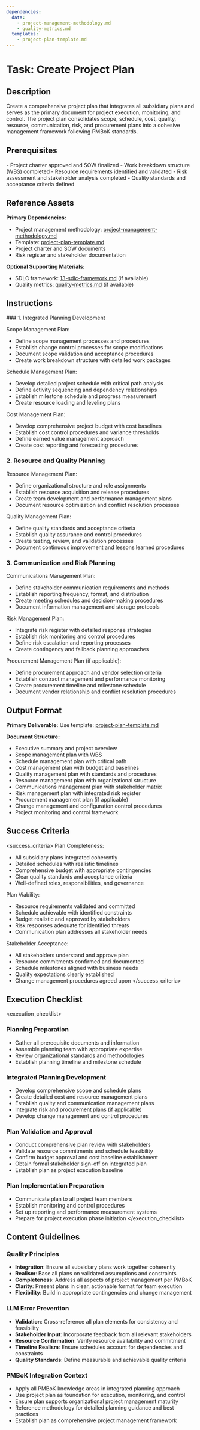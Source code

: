 ```yaml
---
dependencies:
  data:
    - project-management-methodology.md
    - quality-metrics.md
  templates:
    - project-plan-template.md
---
```


# Task: Create Project Plan

## Description

Create a comprehensive project plan that integrates all subsidiary plans and serves as the primary document for project execution, monitoring, and control. The project plan consolidates scope, schedule, cost, quality, resource, communication, risk, and procurement plans into a cohesive management framework following PMBoK standards.

## Prerequisites

<prerequisites>
- Project charter approved and SOW finalized
- Work breakdown structure (WBS) completed
- Resource requirements identified and validated
- Risk assessment and stakeholder analysis completed
- Quality standards and acceptance criteria defined
</prerequisites>

## Reference Assets

**Primary Dependencies:**
- Project management methodology: [project-management-methodology.md](./.krci-ai/data/project-management-methodology.md)
- Template: [project-plan-template.md](./.krci-ai/templates/project-plan-template.md)
- Project charter and SOW documents
- Risk register and stakeholder documentation

**Optional Supporting Materials:**
- SDLC framework: [13-sdlc-framework.md](./docs/architecture/13-sdlc-framework.md) (if available)
- Quality metrics: [quality-metrics.md](./.krci-ai/data/quality-metrics.md) (if available)

## Instructions

<instructions>
### 1. Integrated Planning Development

Scope Management Plan:
- Define scope management processes and procedures
- Establish change control processes for scope modifications
- Document scope validation and acceptance procedures
- Create work breakdown structure with detailed work packages

Schedule Management Plan:
- Develop detailed project schedule with critical path analysis
- Define activity sequencing and dependency relationships
- Establish milestone schedule and progress measurement
- Create resource loading and leveling plans

Cost Management Plan:
- Develop comprehensive project budget with cost baselines
- Establish cost control procedures and variance thresholds
- Define earned value management approach
- Create cost reporting and forecasting procedures

### 2. Resource and Quality Planning

Resource Management Plan:
- Define organizational structure and role assignments
- Establish resource acquisition and release procedures
- Create team development and performance management plans
- Document resource optimization and conflict resolution processes

Quality Management Plan:
- Define quality standards and acceptance criteria
- Establish quality assurance and control procedures
- Create testing, review, and validation processes
- Document continuous improvement and lessons learned procedures

### 3. Communication and Risk Planning

Communications Management Plan:
- Define stakeholder communication requirements and methods
- Establish reporting frequency, format, and distribution
- Create meeting schedules and decision-making procedures
- Document information management and storage protocols

Risk Management Plan:
- Integrate risk register with detailed response strategies
- Establish risk monitoring and control procedures
- Define risk escalation and reporting processes
- Create contingency and fallback planning approaches

Procurement Management Plan (if applicable):
- Define procurement approach and vendor selection criteria
- Establish contract management and performance monitoring
- Create procurement timeline and milestone schedule
- Document vendor relationship and conflict resolution procedures
</instructions>

## Output Format

**Primary Deliverable:**
Use template: [project-plan-template.md](./.krci-ai/templates/project-plan-template.md)

**Document Structure:**
- Executive summary and project overview
- Scope management plan with WBS
- Schedule management plan with critical path
- Cost management plan with budget and baselines
- Quality management plan with standards and procedures
- Resource management plan with organizational structure
- Communications management plan with stakeholder matrix
- Risk management plan with integrated risk register
- Procurement management plan (if applicable)
- Change management and configuration control procedures
- Project monitoring and control framework

## Success Criteria

<success_criteria>
Plan Completeness:
- All subsidiary plans integrated coherently
- Detailed schedules with realistic timelines
- Comprehensive budget with appropriate contingencies
- Clear quality standards and acceptance criteria
- Well-defined roles, responsibilities, and governance

Plan Viability:
- Resource requirements validated and committed
- Schedule achievable with identified constraints
- Budget realistic and approved by stakeholders
- Risk responses adequate for identified threats
- Communication plan addresses all stakeholder needs

Stakeholder Acceptance:
- All stakeholders understand and approve plan
- Resource commitments confirmed and documented
- Schedule milestones aligned with business needs
- Quality expectations clearly established
- Change management procedures agreed upon
</success_criteria>

## Execution Checklist

<execution_checklist>
### Planning Preparation
- Gather all prerequisite documents and information
- Assemble planning team with appropriate expertise
- Review organizational standards and methodologies
- Establish planning timeline and milestone schedule

### Integrated Planning Development
- Develop comprehensive scope and schedule plans
- Create detailed cost and resource management plans
- Establish quality and communication management plans
- Integrate risk and procurement plans (if applicable)
- Develop change management and control procedures

### Plan Validation and Approval
- Conduct comprehensive plan review with stakeholders
- Validate resource commitments and schedule feasibility
- Confirm budget approval and cost baseline establishment
- Obtain formal stakeholder sign-off on integrated plan
- Establish plan as project execution baseline

### Plan Implementation Preparation
- Communicate plan to all project team members
- Establish monitoring and control procedures
- Set up reporting and performance measurement systems
- Prepare for project execution phase initiation
</execution_checklist>

## Content Guidelines

### Quality Principles
- **Integration**: Ensure all subsidiary plans work together coherently
- **Realism**: Base all plans on validated assumptions and constraints
- **Completeness**: Address all aspects of project management per PMBoK
- **Clarity**: Present plans in clear, actionable format for team execution
- **Flexibility**: Build in appropriate contingencies and change management

### LLM Error Prevention
- **Validation**: Cross-reference all plan elements for consistency and feasibility
- **Stakeholder Input**: Incorporate feedback from all relevant stakeholders
- **Resource Confirmation**: Verify resource availability and commitment
- **Timeline Realism**: Ensure schedules account for dependencies and constraints
- **Quality Standards**: Define measurable and achievable quality criteria

### PMBoK Integration Context
- Apply all PMBoK knowledge areas in integrated planning approach
- Use project plan as foundation for execution, monitoring, and control
- Ensure plan supports organizational project management maturity
- Reference methodology for detailed planning guidance and best practices
- Establish plan as comprehensive project management framework

